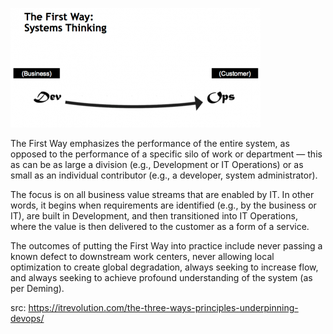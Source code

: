 ![1st-way](images/1st-way.png)

The First Way emphasizes the performance of the entire system, as opposed to the performance of a specific silo of work or department — this as can be as large a division (e.g., Development or IT Operations) or as small as an individual contributor (e.g., a developer, system administrator).

The focus is on all business value streams that are enabled by IT. In other words, it begins when requirements are identified (e.g., by the business or IT), are built in Development, and then transitioned into IT Operations, where the value is then delivered to the customer as a form of a service.

The outcomes of putting the First Way into practice include never passing a known defect to downstream work centers, never allowing local optimization to create global degradation, always seeking to increase flow, and always seeking to achieve profound understanding of the system (as per Deming).

src:  https://itrevolution.com/the-three-ways-principles-underpinning-devops/
